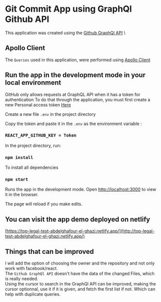 # Git Commit App using GraphQl Github API

This application was created using the [Github GraphQl API](https://docs.github.com/en/graphql) \

## Apollo Client

The `Queries` used in this application, were performed using [Apollo Client](https://www.apollographql.com/docs/react/)

## Run the app in the development mode in your local environment

GitHub only allows requests at GraphQL API when it has a token for authentication
To do that through the application, you must first create a
new Personal access token [Here](https://github.com/settings/tokens)

Create a new file `.env` in the project directory

Copy the token and paste it in the `.env` as the environment variable :

### `REACT_APP_GITHUB_KEY = Token`

In the project directory, run:

### `npm install`

To install all dependencies

### `npm start`

Runs the app in the development mode.
Open [http://localhost:3000](http://localhost:3000) to view it in the browser.

The page will reload if you make edits.

## You can visit the app demo deployed on netlify

[https://top-legal-test-abdelghafour-el-ghazi.netlify.app/](http://top-legal-test-abdelghafour-el-ghazi.netlify.app/)

## Things that can be improved

I will add the option of choosing the owner and the repository
and not only work with facebook/react. \
The `Github GraphQl API` doesn't have the data of the changed Files,
which is really needed. \
Using the cursor to search in the GraphQl API can be improved, making the cursor optionnal,
use it if it is given, and fetch the first list if not.
Which can help with duplicate queries.
